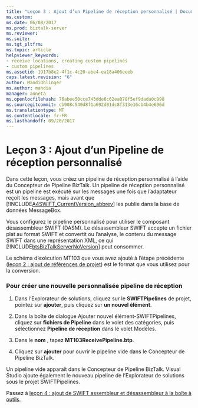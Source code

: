 ```yaml
---
title: "Leçon 3 : Ajout d’un Pipeline de réception personnalisé | Documents Microsoft"
ms.custom: 
ms.date: 06/08/2017
ms.prod: biztalk-server
ms.reviewer: 
ms.suite: 
ms.tgt_pltfrm: 
ms.topic: article
helpviewer_keywords:
- receive locations, creating custom pipelines
- custom pipelines
ms.assetid: 1917b8e2-4f1c-4c20-abe4-ea18a406eeeb
caps.latest.revision: "6"
author: MandiOhlinger
ms.author: mandia
manager: anneta
ms.openlocfilehash: 76abee50cce743dde6c62ea078f5ef9dada0c998
ms.sourcegitcommit: cb908c540d8f1a692d01dc8f313e16cb4b4e696d
ms.translationtype: MT
ms.contentlocale: fr-FR
ms.lasthandoff: 09/20/2017
---
```

# <a name="lesson-3-adding-a-custom-receive-pipeline"></a>Leçon 3 : Ajout d’un Pipeline de réception personnalisé
Dans cette leçon, vous créez un pipeline de réception personnalisé à l’aide du Concepteur de Pipeline BizTalk. Un pipeline de réception personnalisé est un pipeline est exécuté sur les messages une fois que l’adaptateur reçoit les messages, mais avant que [!INCLUDE[A4SWIFT_CurrentVersion_abbrev](../../includes/a4swift-currentversion-abbrev-md.md)] les publie dans la base de données MessageBox.  
  
 Vous configurez le pipeline personnalisé pour utiliser le composant désassembleur SWIFT (DASM). Le désassembleur SWIFT accepte un fichier plat au format SWIFT et convertit ou l’analyse, le contenu du message SWIFT dans une représentation XML, ce qui [!INCLUDE[btsBizTalkServerNoVersion](../../includes/btsbiztalkservernoversion-md.md)] peut consommer.  
  
 Le schéma d’exécution MT103 que vous avez ajouté à l’étape précédente ([leçon 2 : ajout de références de projet](../../adapters-and-accelerators/accelerator-swift/lesson-2-adding-project-references.md)) est le format que vous utilisez pour la conversion.  
  
### <a name="to-create-a-new-custom-receive-pipeline"></a>Pour créer une nouvelle personnalisée pipeline de réception  
  
1.  Dans l’Explorateur de solutions, cliquez sur le **SWIFTPipelines** de projet, pointez sur **ajouter**, puis cliquez sur **un nouvel élément**.  
  
2.  Dans la boîte de dialogue Ajouter nouvel élément-SWIFTPipelines, cliquez sur **fichiers de Pipeline** dans le volet des catégories, puis sélectionnez **Pipeline de réception** dans le volet Modèles.  
  
3.  Dans le **nom** , tapez **MT103ReceivePipeline.btp**.  
  
4.  Cliquez sur **ajouter** pour ouvrir le pipeline vide dans le Concepteur de Pipeline BizTalk.  
  
 Un pipeline vide apparaît dans le Concepteur de Pipeline BizTalk. Visual Studio ajoute également le nouveau pipeline de l’Explorateur de solutions sous le projet SWIFTPipelines.  
  
 Passez à [leçon 4 : ajout de SWIFT assembleur et désassembleur à la boîte à outils](../../adapters-and-accelerators/accelerator-swift/lesson-4-adding-the-swift-assembler-and-disassembler-to-the-toolbox.md).